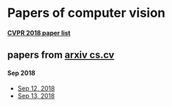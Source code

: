 # Papers of computer vision
#### [CVPR 2018 paper list](2018/cvpr2018.md)


## papers from [arxiv cs.cv](http://arxiv.org)

#### Sep 2018
- [Sep 12, 2018](2018/201809/Wed,%2012%20Sep%202018.md)
- [Sep 13, 2018](2018/201809/Wed,%2013%20Sep%202018.md)
